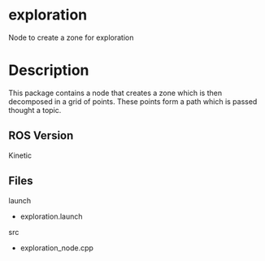 # exploration
Node to create a zone for exploration 

# Description
This package contains a node that creates a zone which is then decomposed in a grid of points. These points form a path which is passed thought a topic.  

## ROS Version
Kinetic

## Files
launch
  - exploration.launch
  
src
  - exploration_node.cpp
